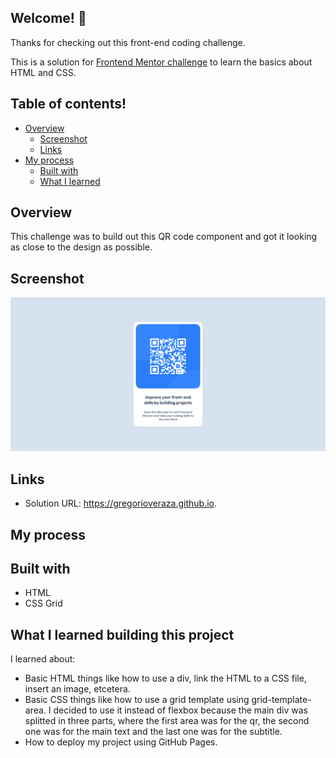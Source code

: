 ## Welcome! 👋

Thanks for checking out this front-end coding challenge.

This is a solution for [Frontend Mentor challenge](https://www.frontendmentor.io/challenges/qr-code-component-iux_sIO_H) to learn the basics about HTML and CSS.

## Table of contents!
- [Overview](#overview)
  - [Screenshot](#screenshot)
  - [Links](#links)
- [My process](#my-process)
  - [Built with](#built-with)
  - [What I learned](#what-i-learned-building-this-project)

## Overview

This challenge was to build out this QR code component and got it looking as close to the design as possible.


## Screenshot

![Example of the website](ejemploPaginaQrComponent.png)

## Links

- Solution URL: https://gregorioveraza.github.io.

## My process

## Built with
- HTML
- CSS Grid

## What I learned building this project

I learned about:
- Basic HTML things like how to use a div, link the HTML to a CSS file, insert an image, etcetera.
- Basic CSS things like how to use a grid template using grid-template-area. I decided to use it instead of flexbox because the main div was splitted in three parts, where the first area was for the qr, the second one was for the main text and the last one was for the subtitle.
- How to deploy my project using GitHub Pages.